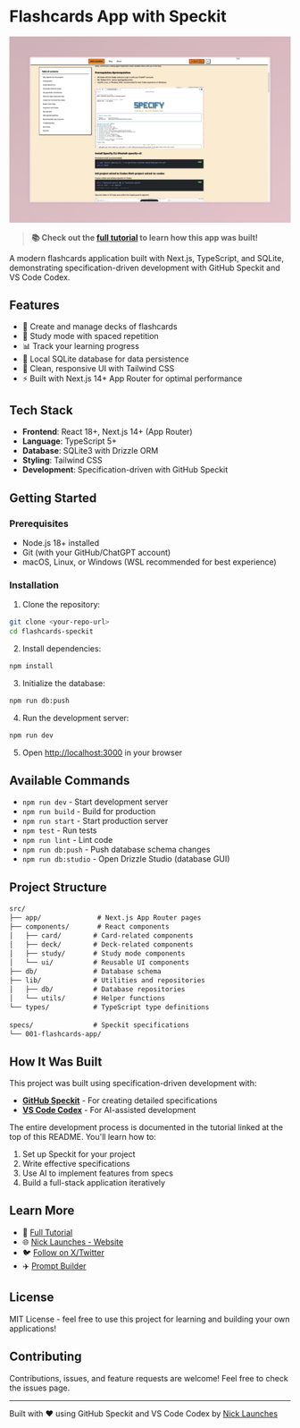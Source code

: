 # Flashcards App with Speckit

[![Tutorial](./docs/tutorial-header.jpeg)](https://nicklaunches.com/blog/build-flashcards-app-github-speckit-vscode-codex-tutorial)

> **📚 Check out the [full tutorial](https://nicklaunches.com/blog/build-flashcards-app-github-speckit-vscode-codex-tutorial) to learn how this app was built!**

A modern flashcards application built with Next.js, TypeScript, and SQLite, demonstrating specification-driven development with GitHub Speckit and VS Code Codex.

## Features

- 📝 Create and manage decks of flashcards
- 🎯 Study mode with spaced repetition
- 📊 Track your learning progress
- 💾 Local SQLite database for data persistence
- 🎨 Clean, responsive UI with Tailwind CSS
- ⚡ Built with Next.js 14+ App Router for optimal performance

## Tech Stack

- **Frontend**: React 18+, Next.js 14+ (App Router)
- **Language**: TypeScript 5+
- **Database**: SQLite3 with Drizzle ORM
- **Styling**: Tailwind CSS
- **Development**: Specification-driven with GitHub Speckit

## Getting Started

### Prerequisites

- Node.js 18+ installed
- Git (with your GitHub/ChatGPT account)
- macOS, Linux, or Windows (WSL recommended for best experience)

### Installation

1. Clone the repository:
```bash
git clone <your-repo-url>
cd flashcards-speckit
```

2. Install dependencies:
```bash
npm install
```

3. Initialize the database:
```bash
npm run db:push
```

4. Run the development server:
```bash
npm run dev
```

5. Open [http://localhost:3000](http://localhost:3000) in your browser

## Available Commands

- `npm run dev` - Start development server
- `npm run build` - Build for production
- `npm run start` - Start production server
- `npm test` - Run tests
- `npm run lint` - Lint code
- `npm run db:push` - Push database schema changes
- `npm run db:studio` - Open Drizzle Studio (database GUI)

## Project Structure

```
src/
├── app/              # Next.js App Router pages
├── components/       # React components
│   ├── card/        # Card-related components
│   ├── deck/        # Deck-related components
│   ├── study/       # Study mode components
│   └── ui/          # Reusable UI components
├── db/              # Database schema
├── lib/             # Utilities and repositories
│   ├── db/          # Database repositories
│   └── utils/       # Helper functions
└── types/           # TypeScript type definitions

specs/               # Speckit specifications
└── 001-flashcards-app/
```

## How It Was Built

This project was built using specification-driven development with:

- **[GitHub Speckit](https://github.com/features/copilot)** - For creating detailed specifications
- **[VS Code Codex](https://code.visualstudio.com/)** - For AI-assisted development

The entire development process is documented in the tutorial linked at the top of this README. You'll learn how to:

1. Set up Speckit for your project
2. Write effective specifications
3. Use AI to implement features from specs
4. Build a full-stack application iteratively

## Learn More

- 📖 [Full Tutorial](https://nicklaunches.com/blog/build-flashcards-app-github-speckit-vscode-codex-tutorial)
- 🌐 [Nick Launches - Website](https://nicklaunches.com)
- 🐦 [Follow on X/Twitter](https://x.com/nicklaunches)
- ✈️ [Prompt Builder](https://promptbuilder.cc)

## License

MIT License - feel free to use this project for learning and building your own applications!

## Contributing

Contributions, issues, and feature requests are welcome! Feel free to check the issues page.

---

Built with ❤️ using GitHub Speckit and VS Code Codex by [Nick Launches](https://nicklaunches.com)
